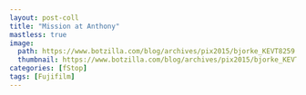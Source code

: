 ```yaml
---
layout: post-coll
title: "Mission at Anthony"
mastless: true
image:
  path: https://www.botzilla.com/blog/archives/pix2015/bjorke_KEVT8259.jpg
  thumbnail: https://www.botzilla.com/blog/archives/pix2015/bjorke_KEVT8259.jpg
categories: [fStop]
tags: [Fujifilm]
---
```


